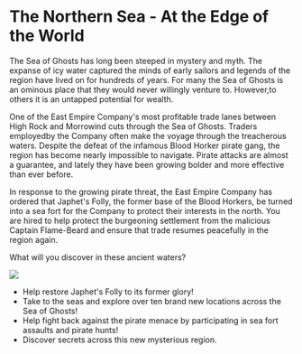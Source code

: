 # The Northern Sea - At the Edge of the World

The Sea of Ghosts has long been steeped in mystery and myth. The expanse of icy water captured the minds of early sailors and legends of the region have lived on for hundreds of years. For many the Sea of Ghosts is an ominous place that they would never willingly venture to. However,to others it is an untapped potential for wealth.

One of the East Empire Company's most profitable trade lanes between High Rock and Morrowind cuts through the Sea of Ghosts. Traders employedby the Company often make the voyage through the treacherous waters. Despite the defeat of the infamous Blood Horker pirate gang, the region has become nearly impossible to navigate. Pirate attacks are almost a guarantee, and lately they have been growing bolder and more effective than ever before.

In response to the growing pirate threat, the East Empire Company has ordered that Japhet's Folly, the former base of the Blood Horkers, be turned into a sea fort for the Company to protect their interests in the north. You are hired to help protect the burgeoning settlement from the malicious Captain Flame-Beard and ensure that trade resumes peacefully in the region again.

What will you discover in these ancient waters?

![](https://raw.githubusercontent.com/PierreDespereaux/PierreDespereaux/master/assets/images/banners/Features.png)

-   Help restore Japhet's Folly to its former glory!
-   Take to the seas and explore over ten brand new locations across the Sea of Ghosts!
-   Help fight back against the pirate menace by participating in sea fort assaults and pirate hunts!
-   Discover secrets across this new mysterious region.
